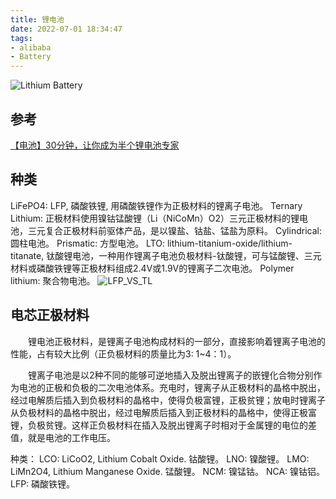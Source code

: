 ```yaml
---
title: 锂电池
date: 2022-07-01 18:34:47
tags:
- alibaba
- Battery
---
```

![Lithium Battery](/images/Lithium_Battery.png)
## 参考
[【电池】30分钟，让你成为半个锂电池专家](https://zhuanlan.zhihu.com/p/401504245)
## 种类
LiFePO4: LFP, 磷酸铁锂, 用磷酸铁锂作为正极材料的锂离子电池。
Ternary Lithium: 正极材料使用镍钴锰酸锂（Li（NiCoMn）O2）三元正极材料的锂电池，三元复合正极材料前驱体产品，是以镍盐、钴盐、锰盐为原料。
Cylindrical: 圆柱电池。
Prismatic: 方型电池。
LTO: lithium-titanium-oxide/lithium-titanate, 钛酸锂电池，一种用作锂离子电池负极材料-钛酸锂，可与锰酸锂、三元材料或磷酸铁锂等正极材料组成2.4V或1.9V的锂离子二次电池。
Polymer lithium: 聚合物电池。
![LFP_VS_TL](\images\LFPVSTL.jpg)
## 电芯正极材料
　　锂电池正极材料，是锂离子电池构成材料的一部分，直接影响着锂离子电池的性能，占有较大比例（正负极材料的质量比为3: 1~4：1）。

　　锂离子电池是以2种不同的能够可逆地插入及脱出锂离子的嵌锂化合物分别作为电池的正极和负极的二次电池体系。充电时，锂离子从正极材料的晶格中脱出，经过电解质后插入到负极材料的晶格中，使得负极富锂，正极贫锂；放电时锂离子从负极材料的晶格中脱出，经过电解质后插入到正极材料的晶格中，使得正极富锂，负极贫锂。这样正负极材料在插入及脱出锂离子时相对于金属锂的电位的差值，就是电池的工作电压。

种类：
LCO: LiCoO2, Lithium Cobalt Oxide. 钴酸锂。
LNO: 镍酸锂。
LMO: LiMn2O4, Lithium Manganese Oxide. 锰酸锂。
NCM: 镍锰钴。
NCA: 镍钴铝。
LFP: 磷酸铁锂。